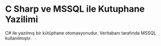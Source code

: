 # C Sharp ve MSSQL ile Kutuphane Yazilimi
 C# ile yazılmış bir kütüphane otomasyonudur. Veritabanı tarafında MSSQL kullanılmıştır.
